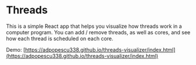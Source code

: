 # Threads

This is a simple React app that helps you visualize how threads work in a computer program.
You can add / remove threads, as well as cores, and see how each thread is scheduled on each core.

Demo: [https://adpopescu338.github.io/threads-visualizer/index.html](https://adpopescu338.github.io/threads-visualizer/index.html)
